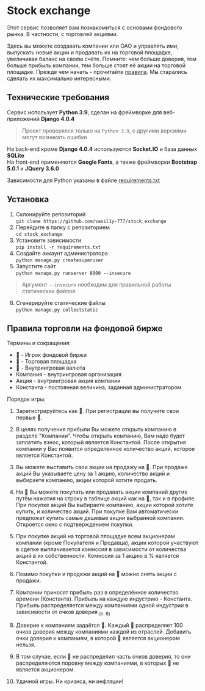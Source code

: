 # Stock exchange
Этот сервис позволяет вам познакомиться с основами фондового рынка. В частности, с торговлей акциями.

Здесь вы можете создавать компании или ОАО и управлять ими, выпускать новые акции и продавать их на торговой площадке, увеличивая баланс на своём счёте. Помните: чем больше доверия, тем больше прибыль компании, тем больше стоят её акции на торговой площадке.
Прежде чем начать - прочитайте <a href='#rules'>правила</a>. Мы старались сделать их максимально 
интересными.

## Технические требования

Сервис использует **Python&nbsp;3.9**, сделан на фреймворке для веб-приложений **Django 4.0.4**
> Проект проверялся только на `Python 3.9`, с другими версиями могут возникать ошибки

На back-end кроме **Django 4.0.4** используются **Socket.IO** и база данных **SQLite**\
На front-end применяются **Google Fonts**, а также фреймворки **Bootstrap 5.0.1** и **JQuery 3.6.0**

Зависимости для Python указаны в файле [requirements.txt](requirements.txt)

## Установка

1. Склонируйте репозиторий\
`git clone https://github.com/vasil1y-777/stock_exchange`
2. Перейдите в папку с репозиторием\
`cd stock_exchange`
3. Установите зависимости\
`pip install -r requirements.txt`
4. Создайте аккаунт администратора\
`python manage.py createsuperuser`
5. Запустите сайт\
`python manage.py runserver 8000 --insecure`
>Аргумент `--insecure` необходим для правильной работы статических файлов
6. Сгенерируйте статические файлы\
`python manage.py collectstatic`

## Правила торговли на фондовой бирже

Термины и сокращения:

- 🚶 - Игрок фондовой биржи
- 🛒 - Торговая площадка
- 💸 - Внутриигровая валюта
- Компания - внутриигровая организация
- Акция - внутриигровая акция компании
- Константа - постоянная величина, заданная администратором

<span id='rules'>Порядок игры:</span>

1. Зарегистрируйтесь как 🚶. При регистрации вы получите свои первые 💸.

2. В целях получения прибыли Вы можете открыть компанию в разделе "Компании". Чтобы открыть компанию, Вам надо будет заплатить взнос, который является Константой. После открытия компании у Вас появится определенное количество акций, которое является Константой.

3. Вы можете выставить свои акции на продажу на 🛒. При продаже акций Вы указываете цену за 1 акцию, количество акций и выбираете компанию, акции которой хотите продать.

4. На 🛒 Вы можете покупать или продавать акции компаний других путём нажатия на строку в таблице акций как на 🛒, так и в профиле. При покупке акций Вы выбираете компанию, акции которой хотите купить, и количество акций. При покупке Вам автоматически предложат купить самые дешевые акции выбранной компании. Откроется окно с подтверждением покупки.

5. При покупке акций на торговой площадке всем акционерам компании (кроме Покупателя и Продавца), акции которой участвуют в сделке выплачивается комиссия в зависимости от количества акций в их собственности. Комиссия за 1 акцию в % является Константой.

6. Помимо покупки и продажи акций на 🛒 можно снять акции с продажи.

7. Компании приносят прибыль раз в определённое количество времени (Константа). Прибыль на каждую индустрию - Константа. Прибыль распределяется между компаниями одной индустрии в зависимости от очков доверия <sub>(п. 8)</sub>

8. Доверие к компаниям задаётся 🚶. Каждый 🚶 распределяет 100 очков доверия между компаниями каждой из отраслей. Добавить очки доверия к компаниям, в которой 🚶 является акционером нельзя.

9. В том случае, если 🚶 не распределил часть очков доверия, то они распределяются поровну между компаниями, в которых 🚶 не является акционером.

10. Удачной игры. Ни кризиса, ни инфляции!
